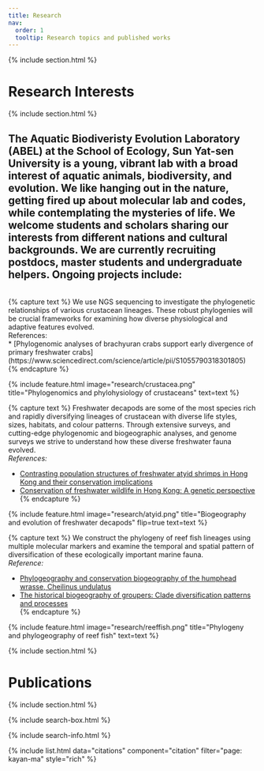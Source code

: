 ```yaml
---
title: Research
nav:
  order: 1
  tooltip: Research topics and published works
---
```

{% include section.html %}

# Research Interests

{% include section.html %}

The Aquatic Biodiveristy Evolution Laboratory (ABEL) at the School of Ecology, Sun Yat-sen University is a young, vibrant lab with a broad interest of aquatic animals, biodiversity, and evolution. We like hanging out in the nature, getting fired up about molecular lab and codes, while contemplating the mysteries of life. We welcome students and scholars sharing our interests from different nations and cultural backgrounds. We are currently recruiting postdocs, master students and undergraduate helpers. Ongoing projects include:
<br>
---
<br>
{% capture text %}
We use NGS sequencing to investigate the phylogenetic relationships of various crustacean lineages. These robust phylogenies will be crucial frameworks for examining how diverse physiological and adaptive features evolved.<br>
References:<br>
* [Phylogenomic analyses of brachyuran crabs support early divergence of primary freshwater crabs](https://www.sciencedirect.com/science/article/pii/S1055790318301805)<br>
{% endcapture %}

{%
  include feature.html
  image="research/crustacea.png"
  title="Phylogenomics and phylohysiology of crustaceans"
  text=text
%}

{% capture text %}
Freshwater decapods are some of the most species rich and rapidly diversifying lineages of crustacean with diverse life styles, sizes, habitats, and colour patterns. Through extensive surveys, and cutting-edge phylogenomic and biogeographic analyses, and genome surveys we strive to understand how these diverse freshwater fauna evolved.<br>
*References:*<br>
* [Contrasting population structures of freshwater atyid shrimps in Hong Kong and their conservation implications](https://www.publish.csiro.au/mf/MF21069)<br>
* [Conservation of freshwater wildlife in Hong Kong: A genetic perspective](https://onlinelibrary.wiley.com/doi/abs/10.1002/aqc.3211)<br>
{% endcapture %}

{%
  include feature.html
  image="research/atyid.png"
  title="Biogeography and evolution of freshwater decapods"
  flip=true
  text=text
%}

{% capture text %}
We construct the phylogeny of reef fish lineages using multiple molecular markers and examine the temporal and spatial pattern of diversification of these ecologically important marine fauna.<br>
*Reference:*<br>
* [Phylogeography and conservation biogeography of the humphead wrasse, Cheilinus undulatus](https://escholarship.org/content/qt1wt383wf/qt1wt383wf.pdf)<br>
* [The historical biogeography of groupers: Clade diversification patterns and processes](https://www.sciencedirect.com/science/article/pii/S1055790316000567)<br>
{% endcapture %}

{%
  include feature.html
  image="research/reeffish.png"
  title="Phylogeny and phylogeography of reef fish"
  text=text
%}


{% include section.html %}

# Publications

{% include section.html %}

{% include search-box.html %}

{% include search-info.html %}

{% include list.html data="citations" component="citation" filter="page: kayan-ma" style="rich" %}
